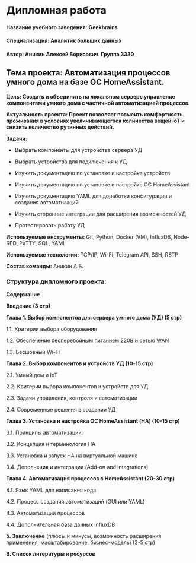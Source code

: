 # Дипломная работа

#### Название учебного заведения: Geekbrains
#### Специализация: Аналитик больших данных
#### Автор: Аникин Алексей Борисович. Группа 3330



## Тема проекта: Автоматизация процессов умного дома на базе ОС HomeAssistant.


**Цель: Создать и объединить на локальном сервере управление компонентами умного дома с частичной автоматизацией процессов.**


**Актуальность проекта: Проект позволяет повысить комфортность проживания в условиях увеличивающегося количества вещей IoT и снизить количество рутинных действий.**

**Задачи:**

- Выбрать компоненты для устройства сервера УД

- Выбрать устройства для подключения к УД 

- Изучить документацию по установке и настройке устройств

- Изучить документацию по установке и настройке ОС HomeAssistant

- Изучить документацию YAML для доработки конфигурации и создания автоматизаций

- Изучить сторонние интеграции для расширения возможностей УД

- Протестировать работу УД

**Используемые инструменты:**
Git, Python, Docker (VM), InfluxDB, Node-RED, PuTTY, SQL, YAML

**Используемые технологии:**
TCP/IP, Wi-Fi, Telegram API, SSH, RSTP

**Состав команды:**
Аникин А.Б.

### Структура дипломного проекта:

**Содержание**

**Введение (3 стр)**

**Глава 1. Выбор компонентов для сервера умного дома (УД) (5 стр)**

1.1. Критерии выбора оборудования

1.2. Обеспечение бесперебойным питанием 220В и сетью WAN

1.3. Бесшовный Wi-Fi

**Глава 2. Выбор компонентов и устройств УД (10-15 стр)**

2.1. Умный дом и IoT

2.2. Критерии выбора компонентов и устройств для УД

2.3. Задачи управления, контроля и автоматизации

2.4. Современные решения в создании УД

**Глава 3. Установка и настройка ОС HomeAssistant (НА) (10-15 стр)**

3.1. Принципы автоматизации. 

3.2. Концепция и терминология HА

3.3. Установка и запуск HА на виртуальной машине

3.4. Дополнения и интеграции (Add-on and integrations)

**Глава 4. Автоматизация процессов в HomeAssistant (20-30 стр)**

4.1. Язык YAML для написания кода

4.2. Процесс создания автоматизаций (GUI или YAML)

4.3. Автоматизации процессов

4.4. Дополнительная база данных InfluxDB


**5. Заключение** (плюсы и минусы, возможность расширения применения, масштабирование, бизнес-модель) (3-5 стр)

**6. Список литературы и ресурсов**

